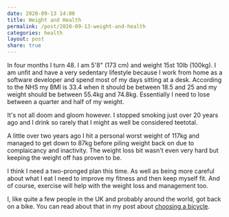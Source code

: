 ```yaml
---
date: 2020-09-13 14:00
title: Weight and Health
permalink: /post/2020-09-13-weight-and-health
categories: health
layout: post
share: true
---
```


In four months I turn 48. I am 5'8" (173 cm) and weight 15st 10lb (100kg). I am unfit and have a very sedentary lifestyle because I work from home as a software developer and spend most of my days sitting at a desk. According to the NHS my BMI is 33.4 when it should be between 18.5 and 25 and my weight should be between 55.4kg and 74.8kg. Essentially I need to lose between a quarter and half of my weight.

It's not all doom and gloom however. I stopped smoking just over 20 years ago and I drink so rarely that I might as well be considered teetotal.

A little over two years ago I hit a personal worst weight of 117kg and managed to get down to 87kg before piling weight back on due to complaicancy and inactivity. The weight loss bit wasn't even very hard but keeping the weight off has proven to be.

I think I need a two-pronged plan this time. As well as being more careful about what I eat I need to improve my fitness and then keep myself fit. And of course, exercise will help with the weight loss and management too.

I, like quite a few people in the UK and probably around the world, got back on a bike. You can read about that in my post about [choosing a bicycle](https://www.swwritings.com/post/2020-09-13-choosing-a-new-bike).